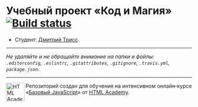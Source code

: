 # Учебный проект «Код и Магия» [![Build status][travis-image]][travis-url]

* Студент: [Дмитрий Трисс](https://up.htmlacademy.ru/javascript/11/user/346695).

---

_Не удаляйте и не обращайте внимание на папки и файлы:_<br>
_`.editorconfig`, `.eslintrc`, `.gitattributes`, `.gitignore`, `.travis.yml`, `package.json`._

---

<a href="https://htmlacademy.ru/intensive/javascript"><img align="left" width="50" height="50" title="HTML Academy" src="https://up.htmlacademy.ru/static/img/intensive/javascript/logo-for-github.svg"></a>

Репозиторий создан для обучения на интенсивном онлайн‑курсе «[Базовый JavaScript](https://htmlacademy.ru/intensive/javascript)» от [HTML Academy](https://htmlacademy.ru).

[travis-image]: https://travis-ci.org/htmlacademy-javascript/346695-code-and-magick.svg?branch=master
[travis-url]: https://travis-ci.org/htmlacademy-javascript/346695-code-and-magick
